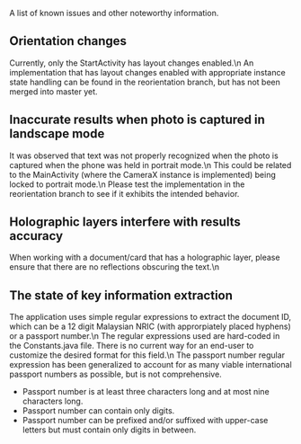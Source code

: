A list of known issues and other noteworthy information.

## Orientation changes
Currently, only the StartActivity has layout changes enabled.\n
An implementation that has layout changes enabled with appropriate instance state handling can be found in the reorientation branch, but has not been merged into master yet.

## Inaccurate results when photo is captured in landscape mode
It was observed that text was not properly recognized when the photo is captured when the phone was held in portrait mode.\n
This could be related to the MainActivity (where the CameraX instance is implemented) being locked to portrait mode.\n
Please test the implementation in the reorientation branch to see if it exhibits the intended behavior.

## Holographic layers interfere with results accuracy
When working with a document/card that has a holographic layer, please ensure that there are no reflections obscuring the text.\n

## The state of key information extraction
The application uses simple regular expressions to extract the document ID, which can be a 12 digit Malaysian NRIC (with approrpiately placed hyphens) or a passport number.\n
The regular expressions used are hard-coded in the Constants.java file. There is no current way for an end-user to customize the desired format for this field.\n
The passport number regular expression has been generalized to account for as many viable international passport numbers as possible, but is not comprehensive.
- Passport number is at least three characters long and at most nine characters long.
- Passport number can contain only digits.
- Passport number can be prefixed and/or suffixed with upper-case letters but must contain only digits in between. 

